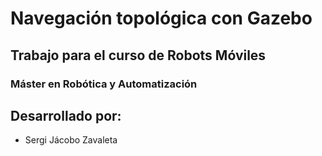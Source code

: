 # Navegación topológica con Gazebo
## Trabajo para el curso de Robots Móviles
### Máster en Robótica y Automatización

## Desarrollado por:
- Sergi Jácobo Zavaleta